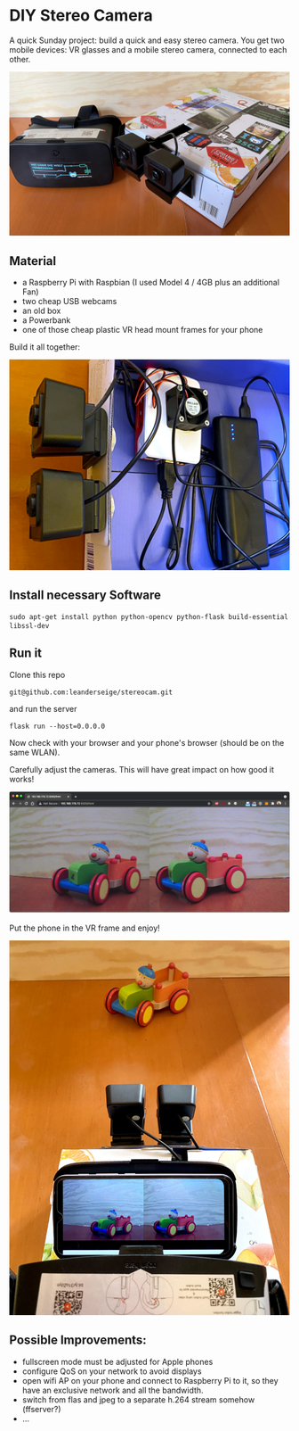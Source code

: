 # DIY Stereo Camera

A quick Sunday project: build a quick and easy stereo camera. You get two mobile devices: VR glasses and a mobile stereo camera, connected to each other.

![Stereo Cam and Glasses](./images/sc-overview.jpg)

## Material
- a Raspberry Pi with Raspbian (I used Model 4 / 4GB plus an additional Fan)
- two cheap USB webcams
- an old box
- a Powerbank
- one of those cheap plastic VR head mount frames for your phone

Build it all together:

![Stereo Cam im Browser](./images/sc-box.jpg)

## Install necessary Software

```
sudo apt-get install python python-opencv python-flask build-essential libssl-dev
```

## Run it

Clone this repo

```
git@github.com:leanderseige/stereocam.git
```
and run the server
```
flask run --host=0.0.0.0
```
Now check with your browser and your phone's browser (should be on the same WLAN).

Carefully adjust the cameras. This will have great impact on how good it works!

![Stereo Cam im Browser](./images/sc-browser.png)

Put the phone in the VR frame and enjoy!

![Stereo Cam im Browser](./images/sc-arrange.jpg)

## Possible Improvements:
- fullscreen mode must be adjusted for Apple phones
- configure QoS on your network to avoid displays
- open wifi AP on your phone and connect to Raspberry Pi to it, so they have an exclusive network and all the bandwidth.
- switch from flas and jpeg to a separate h.264 stream somehow (ffserver?)
- ...
